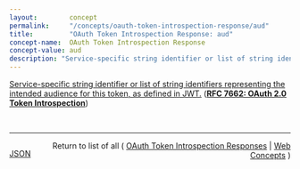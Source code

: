 ```yaml
---
layout:        concept
permalink:     "/concepts/oauth-token-introspection-response/aud"
title:         "OAuth Token Introspection Response: aud"
concept-name:  OAuth Token Introspection Response
concept-value: aud
description: "Service-specific string identifier or list of string identifiers representing the intended audience for this token, as defined in JWT."
---
```


[Service-specific string identifier or list of string identifiers representing the intended audience for this token, as defined in JWT.](https://datatracker.ietf.org/doc/html/rfc7662#section-2.2 "Read documentation for OAuth Token Introspection Response &#34;aud&#34;") (**[RFC 7662: OAuth 2.0 Token Introspection](/specs/IETF/RFC/7662 "This specification defines a method for a protected resource to query an OAuth 2.0 authorization server to determine the active state of an OAuth 2.0 token and to determine meta-information about this token. OAuth 2.0 deployments can use this method to convey information about the authorization context of the token from the authorization server to the protected resource.")**)

<br/>
<hr/>

<p style="float : left"><a href="./aud.json" title="JSON representing this particular Web Concept value">JSON</a></p>
<p style="text-align: right">Return to list of all ( <a href="../oauth-token-introspection-response/">OAuth Token Introspection Responses</a> | <a href="../">Web Concepts</a> )</p>

